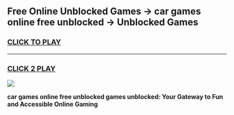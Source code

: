 
## Free Online Unblocked Games → car games online free unblocked → Unblocked Games
<h3>
<a href="https://premium.freeplayer.one?title=car_games_online_free_unblocked&ref=21F">CLICK TO PLAY</a></h3>
<hr>

<h3>
<a href="https://premium.freeplayer.one?title=car_games_online_free_unblocked&ref=21F">CLICK 2 PLAY</a>
  
</h3>

<a href="https://premium.freeplayer.one?title=car_games_online_free_unblocked&ref=21F/"><img src="https://clearcache.store/games.png"></a>


**car games online free unblocked games unblocked: Your Gateway to Fun and Accessible Online Gaming**
